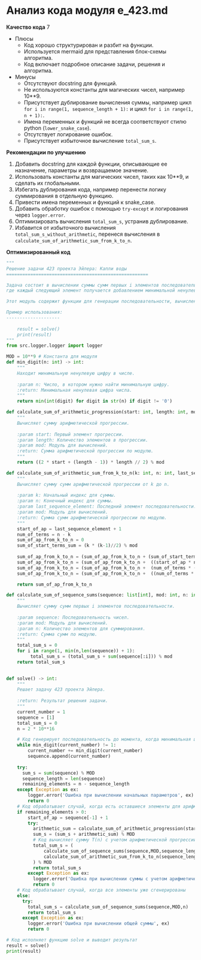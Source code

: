 # Анализ кода модуля e_423.md

**Качество кода**
7
-  Плюсы
    - Код хорошо структурирован и разбит на функции.
    -  Используется mermaid для представления блок-схемы алгоритма.
    -  Код включает подробное описание задачи, решения и алгоритма.
-  Минусы
    - Отсутствуют docstring для функций.
    -  Не используются константы для магических чисел, например 10**9.
    - Присутствует дублирование вычисления суммы, например цикл `for i in range(1, sequence_length + 1):` и цикл `for i in range(1, n + 1):`.
    -  Имена переменных и функций не всегда соответствуют стилю python (`lower_snake_case`).
    -  Отсутствует логирование ошибок.
    -  Присутствует избыточное вычисление `total_sum_s`.

**Рекомендации по улучшению**

1.  Добавить docstring для каждой функции, описывающие ее назначение, параметры и возвращаемое значение.
2.  Использовать константы для магических чисел, таких как 10**9, и сделать их глобальными.
3.  Избегать дублирования кода, например перенести логику суммирования в отдельную функцию.
4.  Привести имена переменных и функций к snake_case.
5.  Добавить обработку ошибок с помощью `try-except` и логирования через `logger.error`.
6.  Оптимизировать вычисления `total_sum_s`, устранив дублирование.
7.  Избавится от избыточного вычисления `total_sum_s_without_arithmetic`, перенеся вычисления в `calculate_sum_of_arithmetic_sum_from_k_to_n`.

**Оптимизированный код**
```python
"""
Решение задачи 423 проекта Эйлера: Капли воды
=====================================================

Задача состоит в вычислении суммы сумм первых i элементов последовательности,
где каждый следующий элемент получается добавлением минимальной ненулевой цифры предыдущего.

Этот модуль содержит функции для генерации последовательности, вычисления сумм и решения задачи.

Пример использования:
--------------------
    
    result = solve()
    print(result)
"""
from src.logger.logger import logger

MOD = 10**9 # Константа для модуля
def min_digit(n: int) -> int:
    """
    Находит минимальную ненулевую цифру в числе.
    
    :param n: Число, в котором нужно найти минимальную цифру.
    :return: Минимальная ненулевая цифра числа.
    """
    return min(int(digit) for digit in str(n) if digit != '0')

def calculate_sum_of_arithmetic_progression(start: int, length: int, mod: int) -> int:
    """
    Вычисляет сумму арифметической прогрессии.
    
    :param start: Первый элемент прогрессии.
    :param length: Количество элементов в прогрессии.
    :param mod: Модуль для вычислений.
    :return: Сумма арифметической прогрессии по модулю.
    """
    return ((2 * start + (length - 1)) * length // 2) % mod

def calculate_sum_of_arithmetic_sum_from_k_to_n(k: int, n: int, last_sequence_element: int, mod: int) -> int:
    """
    Вычисляет сумму сумм арифметической прогрессии от k до n.
    
    :param k: Начальный индекс для суммы.
    :param n: Конечный индекс для суммы.
    :param last_sequence_element: Последний элемент последовательности.
    :param mod: Модуль для вычислений.
    :return: Сумма сумм арифметической прогрессии по модулю.
    """
    start_of_ap = last_sequence_element + 1
    num_of_terms = n - k
    sum_of_ap_from_k_to_n = 0
    sum_of_start_terms_sum = (k * (k-1)//2) % mod
    
    sum_of_ap_from_k_to_n = (sum_of_ap_from_k_to_n + (sum_of_start_terms_sum * num_of_terms) ) %mod
    sum_of_ap_from_k_to_n = (sum_of_ap_from_k_to_n +  ((start_of_ap * num_of_terms * (num_of_terms +1))//2) %mod ) %mod
    sum_of_ap_from_k_to_n = (sum_of_ap_from_k_to_n +  (num_of_terms * (num_of_terms -1) * (2*num_of_terms-1) //6) % mod )%mod
    sum_of_ap_from_k_to_n = (sum_of_ap_from_k_to_n +  ((num_of_terms * (num_of_terms -1))//2) * (k) )%mod

    return sum_of_ap_from_k_to_n

def calculate_sum_of_sequence_sums(sequence: list[int], mod: int, n: int) -> int:
    """
    Вычисляет сумму сумм первых i элементов последовательности.
    
    :param sequence: Последовательность чисел.
    :param mod: Модуль для вычислений.
    :param n: Количество элементов для суммирования.
    :return: Сумма сумм по модулю.
    """
    total_sum_s = 0
    for i in range(1, min(n,len(sequence)) + 1):
         total_sum_s = (total_sum_s + sum(sequence[:i])) % mod
    return total_sum_s
    

def solve() -> int:
    """
    Решает задачу 423 проекта Эйлера.
    
    :return: Результат решения задачи.
    """
    current_number = 1
    sequence = [1]
    total_sum_s = 0
    n = 2 * 10**16

    # Код генерирует последовательность до момента, когда минимальная цифра становится 1
    while min_digit(current_number) != 1:
        current_number += min_digit(current_number)
        sequence.append(current_number)
    
    try:
      sum_s = sum(sequence) % MOD
      sequence_length = len(sequence)
      remaining_elements = n - sequence_length
    except Exception as ex:
        logger.error('Ошибка при вычислении начальных параметров', ex)
        return 0
    # Код обрабатывает случай, когда есть оставшиеся элементы для арифметической прогрессии
    if remaining_elements > 0:
        start_of_ap = sequence[-1] + 1
        try:
          arithmetic_sum = calculate_sum_of_arithmetic_progression(start_of_ap, remaining_elements, MOD)
          sum_s = (sum_s + arithmetic_sum) % MOD
          # Код вычисляет сумму T(n) с учетом арифметической прогрессии
          total_sum_s = (
              calculate_sum_of_sequence_sums(sequence,MOD,sequence_length) +
              calculate_sum_of_arithmetic_sum_from_k_to_n(sequence_length, n, sequence[-1], MOD)
          ) % MOD
          return total_sum_s
        except Exception as ex:
          logger.error('Ошибка при вычислении суммы с учетом арифметической прогрессии', ex)
          return 0
    # Код обрабатывает случай, когда все элементы уже сгенерированы
    else:
      try:
        total_sum_s = calculate_sum_of_sequence_sums(sequence,MOD,n)
        return total_sum_s
      except Exception as ex:
        logger.error('Ошибка при вычислении общей суммы', ex)
        return 0

# Код исполняет функцию solve и выводит результат
result = solve()
print(result)
```